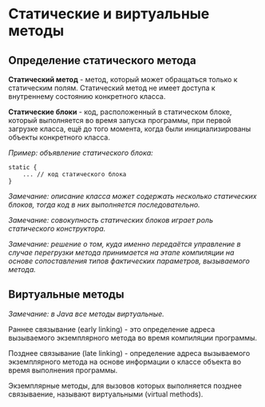 # Статические и виртуальные методы

## Определение статического метода

**Статический метод** - метод, который может обращаться только к статическим полям. Статический метод не имеет доступа к внутреннему состоянию конкретного класса.

**Статические блоки** - код, расположенный в статическом блоке, который выполняется во время запуска программы, при первой загрузке класса, ещё до того момента, когда были инициализированы объекты конкретного класса.

*Пример: объявление статического блока:*

```
static {
    ... // код статического блока
}
```

*Замечание: описание класса может содержать несколько статических блоков, тогда код в них выполняется последовательно.*

*Замечание: совокупность статических блоков играет роль статического конструктора.*

*Замечание: решение о том, куда именно передаётся управление в случае перегрузки метода принимается на этапе компиляции на основе сопоставления типов фактических параметров, вызываемого метода.*

## Виртуальные методы

*Замечание: в Java все методы виртуальные.*

Раннее связывание (early linking) - это определение адреса вызываемого экземплярного метода во время компиляции программы.

Позднее связывание (late linking) - определение адреса вызываемого экземплярного метода на основе информации о классе объекта во время выполнения программы.

Экземплярные методы, для вызовов которых выполняется позднее связываение, называют виртуальными (virtual methods).

